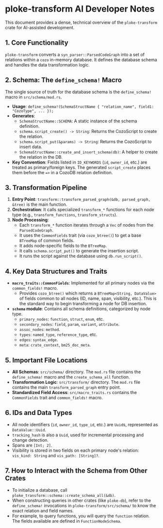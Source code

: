 # ploke-transform AI Developer Notes

This document provides a dense, technical overview of the `ploke-transform` crate for AI-assisted development.

## 1. Core Functionality

`ploke-transform` converts a `syn_parser::ParsedCodeGraph` into a set of relations within a `cozo` in-memory database. It defines the database schema and handles the data transformation logic.

## 2. Schema: The `define_schema!` Macro

The single source of truth for the database schema is the `define_schema!` macro in `src/schema/mod.rs`.

-   **Usage**: `define_schema!(SchemaStructName { "relation_name", field1: "CozoType", ... });`
-   **Generates**:
    -   `SchemaStructName::SCHEMA`: A static instance of the schema definition.
    -   `schema.script_create() -> String`: Returns the CozoScript to create the relation.
    -   `schema.script_put(&params) -> String`: Returns the CozoScript to insert data.
    -   `SchemaStructName::create_and_insert_schema(db)`: A helper to create the relation in the DB.
-   **Key Convention**: Fields listed in `ID_KEYWORDS` (`id`, `owner_id`, etc.) are treated as primary/foreign keys. The generated `script_create` places them before the `=>` in a CozoDB relation definition.

## 3. Transformation Pipeline

1.  **Entry Point**: `transform::transform_parsed_graph(&db, parsed_graph, &tree)` is the main function.
2.  **Orchestration**: It calls specialized `transform_*` functions for each node type (e.g., `transform_functions`, `transform_structs`).
3.  **Node Processing**:
    -   Each `transform_*` function iterates through a `Vec` of nodes from the `ParsedCodeGraph`.
    -   It uses the `CommonFields` trait (via `cozo_btree()`) to get a base `BTreeMap` of common fields.
    -   It adds node-specific fields to the `BTreeMap`.
    -   It calls `schema.script_put()` to generate the insertion script.
    -   It runs the script against the database using `db.run_script()`.

## 4. Key Data Structures and Traits

-   **`macro_traits::CommonFields`**: Implemented for all primary nodes via the `common_fields!` macro.
    -   Provides `cozo_btree()` which returns a `BTreeMap<String, DataValue>` of fields common to all nodes (ID, name, span, visibility, etc.). This is the standard way to begin transforming a node for DB insertion.
-   **`schema` module**: Contains all schema definitions, categorized by node type.
    -   `primary_nodes`: `function`, `struct`, `enum`, etc.
    -   `secondary_nodes`: `field`, `param`, `variant`, `attribute`.
    -   `assoc_nodes`: `method`.
    -   `types`: `named_type`, `reference_type`, etc.
    -   `edges`: `syntax_edge`.
    -   `meta`: `crate_context`, `bm25_doc_meta`.

## 5. Important File Locations

-   **All Schemas**: `src/schema/` directory. The `mod.rs` file contains the `define_schema!` macro and the `create_schema_all` function.
-   **Transformation Logic**: `src/transform/` directory. The `mod.rs` file contains the main `transform_parsed_graph` entry point.
-   **Standardized Field Access**: `src/macro_traits.rs` contains the `CommonFields` trait and `common_fields!` macro.

## 6. IDs and Data Types

-   All node identifiers (`id`, `owner_id`, `type_id`, etc.) are `Uuid`s, represented as `DataValue::Uuid`.
-   `tracking_hash` is also a `Uuid`, used for incremental processing and change detection.
-   Spans are `[Int; 2]`.
-   Visibility is stored in two fields on each primary node's relation: `vis_kind: String` and `vis_path: [String]?`.

## 7. How to Interact with the Schema from Other Crates

-   To initialize a database, call `ploke_transform::schema::create_schema_all(&db)`.
-   When constructing queries in other crates (like `ploke-db`), refer to the `define_schema!` invocations in `ploke-transform/src/schema/` to know the exact relation and field names.
-   For example, to query functions, you will query the `function` relation. The fields available are defined in `FunctionNodeSchema`.
